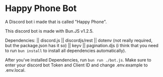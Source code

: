 # Happy Phone Bot
A Discord bot i made that is called "Happy Phone".

This discord bot is made with Bun.JS v1.2.5.

Dependencies: || discord.js || discordjs/rest || dotenv (not really required, but the package.json has it so) || keyv || pagination.djs (i think that you need to run ```bun install``` to install all dependencies automatically).

After you've installed Dependencies, run ```bun run ./bot.js```. Make sure to enter your discord bot Token and Client ID and change .env.example to .env.local.